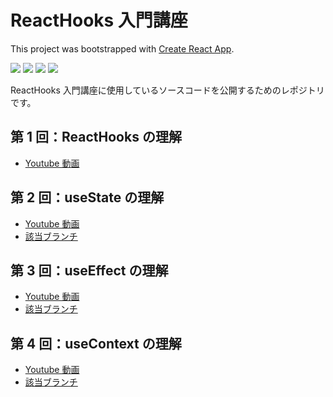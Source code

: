 # ReactHooks 入門講座

This project was bootstrapped with [Create React App](https://github.com/facebook/create-react-app).

<p>
    <img src="https://img.shields.io/badge/-React-555.svg?logo=react&style=flat">
    <img src="https://img.shields.io/badge/-TypeScript-007ACC.svg?logo=typescript&style=flat">
    <img src="https://img.shields.io/badge/-CSS3-1572B6.svg?logo=css3&style=flat">
    <img src="https://img.shields.io/badge/-HTML5-333.svg?logo=html5&style=flat">
</p>

ReactHooks 入門講座に使用しているソースコードを公開するためのレポジトリです。

## 第 1 回：ReactHooks の理解

- [Youtube 動画](https://www.youtube.com/watch?v=J5Hpkv-NR0w&list=PLtbitg0evathYRtNKN3kht99yQCqmjOUm&index=1)

## 第 2 回：useState の理解

- [Youtube 動画](https://www.youtube.com/watch?v=sAtKilNWslo&list=PLtbitg0evathYRtNKN3kht99yQCqmjOUm&index=2)
- [該当ブランチ](https://github.com/Naoya-abe/hooks-basic-public/tree/youtube/useState)

## 第 3 回：useEffect の理解

- [Youtube 動画](https://youtu.be/McEbOBmtvYs)
- [該当ブランチ](https://github.com/Naoya-abe/hooks-basic-public/tree/youtube/useEffect)

## 第 4 回：useContext の理解

- [Youtube 動画](https://youtu.be/zEGvDDX-8i0)
- [該当ブランチ](https://github.com/Naoya-abe/hooks-basic-public/tree/youtube/useContext)
